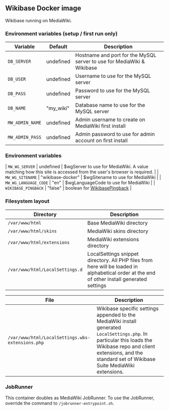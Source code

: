 ## Wikibase Docker image

Wikibase running on MediaWiki.

### Environment variables (setup / first run only)

| Variable | Default | Description |
| --- | --- | --- |
| `DB_SERVER` | undefined | Hostname and port for the MySQL server to use for MediaWiki & Wikibase |
| `DB_USER` | undefined | Username to use for the MySQL server |
| `DB_PASS` | undefined | Password to use for the MySQL server |
| `DB_NAME` | "my_wiki" | Database name to use for the MySQL server |
| `MW_ADMIN_NAME` | undefined | Admin username to create on MediaWiki first install |
| `MW_ADMIN_PASS` | undefined | Admin password to use for admin account on first install |

### Environment variables

| `MW_WG_SERVER` | undefined | $wgServer to use for MediaWiki. A value matching how this site is accessed from the user's browser is required. |
| `MW_WG_SITENAME` | "wikibase-docker" | $wgSitename to use for MediaWiki |
| `MW_WG_LANGUAGE_CODE` | "en" | $wgLanguageCode to use for MediaWiki |
| `WIKIBASE_PINGBACK` | "false" | boolean for [WikibasePingback](https://doc.wikimedia.org/Wikibase/master/php/md_docs_topics_pingback.html) |

### Filesystem layout

| Directory | Description |
| --- | --- |
| `/var/www/html` | Base MediaWiki directory |
| `/var/www/html/skins` | MediaWiki skins directory |
| `/var/www/html/extensions` | MediaWiki extensions directory |
| `/var/www/html/LocalSettings.d` | LocalSettings snippet directory. All PHP files from here will be loaded in alphabetical order at the end of other install generated settings |

| File | Description |
| --- | --- |
| `/var/www/html/LocalSettings.wbs-extensions.php` | Wikibase specific settings appended to the MediaWiki install generated `LocalSettings.php`. In particular this loads the Wikibase repo and client extensions, and the standard set of Wikibase Suite MediaWiki extensions.

### JobRunner

This container doubles as MediaWiki JobRunner. To use the JobRunner, override the command to `/jobrunner-entrypoint.sh`.
